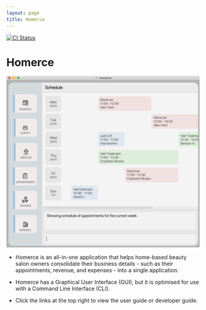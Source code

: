 ```yaml
---
layout: page
title: Homerce
---
```

[![CI Status](https://github.com/AY2021S1-CS2103T-W13-3/tp/workflows/Java%20CI/badge.svg)](https://github.com/AY2021S1-CS2103T-W13-3/tp/actions)

# Homerce

![Ui](./images/Ui.png)

- Homerce is an all-in-one application that helps home-based beauty salon owners consolidate their business details - 
such as their appointments, revenue, and expenses - into a single application. 

- Homerce has a Graphical User Interface (GUI), but it is optimised for use with a Command Line Interface (CLI).

- Click the links at the top right to view the user guide or developer guide.